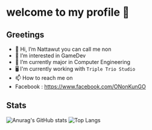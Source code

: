 # welcome to my profile 🙂

## Greetings
- 👋 Hi, I’m Nattawut you can call me non
- 👀 I’m interested in GameDev
- 🌱 I’m currently major in Computer Engineering
- 🖥️ I'm currently working with `Triple Trio Studio`
- 📫 How to reach me on
- Facebook : https://www.facebook.com/ONonKunGO

## Stats
![Anurag's GitHub stats](https://github-readme-stats.vercel.app/api?username=non-nattawut&show_icons=true&theme=radical)
![Top Langs](https://github-readme-stats.vercel.app/api/top-langs/?username=non-nattawut)

<!---
non-nattawut/non-nattawut is a ✨ special ✨ repository because its `README.md` (this file) appears on your GitHub profile.
You can click the Preview link to take a look at your changes.
--->
